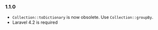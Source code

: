 ### 1.1.0
*   `Collection::toDictionary` is now obsolete. Use `Collection::groupBy`.
*   Laravel 4.2 is required